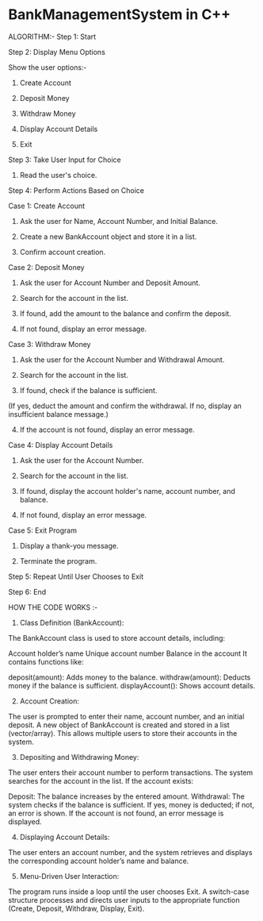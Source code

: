 # BankManagementSystem in C++

ALGORITHM:-
  Step 1: Start

  Step 2: Display Menu Options

   Show the user options:-

   1. Create Account

   2. Deposit Money

   3. Withdraw Money

   4. Display Account Details

   5. Exit

  Step 3: Take User Input for Choice

   1. Read the user's choice.

  Step 4: Perform Actions Based on Choice

  Case 1: Create Account

   1. Ask the user for Name, Account Number, and Initial Balance.

   2. Create a new BankAccount object and store it in a list.

   3. Confirm account creation.

  Case 2: Deposit Money

   1. Ask the user for Account Number and Deposit Amount.

   2. Search for the account in the list.

   3. If found, add the amount to the balance and confirm the deposit.

   4. If not found, display an error message.

  Case 3: Withdraw Money

   1. Ask the user for the Account Number and Withdrawal Amount.

   2. Search for the account in the list.

   3. If found, check if the balance is sufficient.

   (If yes, deduct the amount and confirm the withdrawal.
   If no, display an insufficient balance message.)
  
   4. If the account is not found, display an error message.

  Case 4: Display Account Details

   1. Ask the user for the Account Number.

   2. Search for the account in the list.

   3. If found, display the account holder's name, account number, and balance.

   4. If not found, display an error message.

  Case 5: Exit Program

   1. Display a thank-you message.

   2. Terminate the program.

  Step 5: Repeat Until User Chooses to Exit

  Step 6: End

HOW THE CODE WORKS :-

1. Class Definition (BankAccount):

The BankAccount class is used to store account details, including:

Account holder’s name
Unique account number
Balance in the account
It contains functions like:

deposit(amount): Adds money to the balance.
withdraw(amount): Deducts money if the balance is sufficient.
displayAccount(): Shows account details.

2. Account Creation:

The user is prompted to enter their name, account number, and an initial deposit.
A new object of BankAccount is created and stored in a list (vector/array).
This allows multiple users to store their accounts in the system.

3. Depositing and Withdrawing Money:

The user enters their account number to perform transactions.
The system searches for the account in the list.
If the account exists:

Deposit: The balance increases by the entered amount.
Withdrawal: The system checks if the balance is sufficient. If yes, money is deducted; if not, an error is shown.
If the account is not found, an error message is displayed.

4. Displaying Account Details:

The user enters an account number, and the system retrieves and displays the corresponding account holder’s name and balance.

5. Menu-Driven User Interaction:

The program runs inside a loop until the user chooses Exit.
A switch-case structure processes and directs user inputs to the appropriate function (Create, Deposit, Withdraw, Display, Exit).
